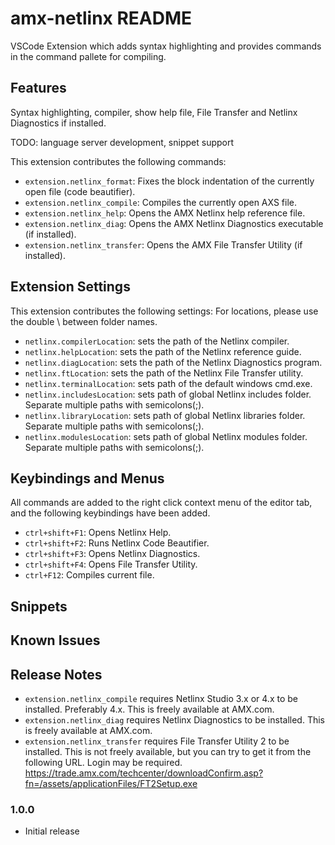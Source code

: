 # amx-netlinx README

VSCode Extension which adds syntax highlighting and provides commands in the command pallete for compiling.

## Features

Syntax highlighting, compiler, show help file, File Transfer and Netlinx Diagnostics if installed.

TODO: language server development, snippet support

This extension contributes the following commands:

* `extension.netlinx_format`: Fixes the block indentation of the currently open file (code beautifier).
* `extension.netlinx_compile`: Compiles the currently open AXS file.
* `extension.netlinx_help`: Opens the AMX Netlinx help reference file.
* `extension.netlinx_diag`: Opens the AMX Netlinx Diagnostics executable (if installed).
* `extension.netlinx_transfer`: Opens the AMX File Transfer Utility (if installed).

## Extension Settings

This extension contributes the following settings:
For locations, please use the double \ between folder names.

* `netlinx.compilerLocation`: sets the path of the Netlinx compiler. 
* `netlinx.helpLocation`: sets the path of the Netlinx reference guide.
* `netlinx.diagLocation`: sets the path of the Netlinx Diagnostics program.
* `netlinx.ftLocation`: sets the path of the Netlinx File Transfer utility.
* `netlinx.terminalLocation`: sets path of the default windows cmd.exe.
* `netlinx.includesLocation`: sets path of global Netlinx includes folder. Separate multiple paths with semicolons(;). 
* `netlinx.libraryLocation`: sets path of global Netlinx libraries folder. Separate multiple paths with semicolons(;). 
* `netlinx.modulesLocation`: sets path of global Netlinx modules folder. Separate multiple paths with semicolons(;). 


## Keybindings and Menus

All commands are added to the right click context menu of the editor tab, and the following keybindings have been added.

* `ctrl+shift+F1`: Opens Netlinx Help.
* `ctrl+shift+F2`: Runs Netlinx Code Beautifier.
* `ctrl+shift+F3`: Opens Netlinx Diagnostics.
* `ctrl+shift+F4`: Opens File Transfer Utility.
* `ctrl+F12`: Compiles current file.

## Snippets


## Known Issues


## Release Notes

* `extension.netlinx_compile` requires Netlinx Studio 3.x or 4.x to be installed. Preferably 4.x. This is freely available at AMX.com.
* `extension.netlinx_diag` requires Netlinx Diagnostics to be installed. This is freely available at AMX.com.
* `extension.netlinx_transfer` requires File Transfer Utility 2 to be installed. This is not freely available, but you can try to get it from the following URL. Login may be required.
    https://trade.amx.com/techcenter/downloadConfirm.asp?fn=/assets/applicationFiles/FT2Setup.exe

### 1.0.0

- Initial release
